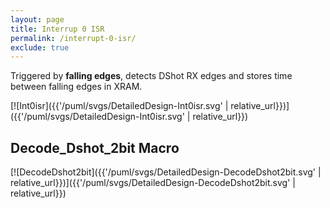 ```yaml
---
layout: page
title: Interrup 0 ISR
permalink: /interrupt-0-isr/
exclude: true
---
```


Triggered by **falling edges**, detects DShot RX edges and stores time between falling edges in XRAM.

[![Int0isr]({{'/puml/svgs/DetailedDesign-Int0isr.svg' | relative_url}})]({{'/puml/svgs/DetailedDesign-Int0isr.svg' | relative_url}})

## Decode_Dshot_2bit Macro
[![DecodeDshot2bit]({{'/puml/svgs/DetailedDesign-DecodeDshot2bit.svg' | relative_url}})]({{'/puml/svgs/DetailedDesign-DecodeDshot2bit.svg' | relative_url}})
